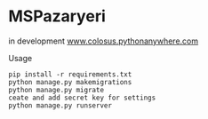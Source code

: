 # MSPazaryeri
in development
www.colosus.pythonanywhere.com

Usage
```
pip install -r requirements.txt 
python manage.py makemigrations
python manage.py migrate
ceate and add secret key for settings
python manage.py runserver
```
